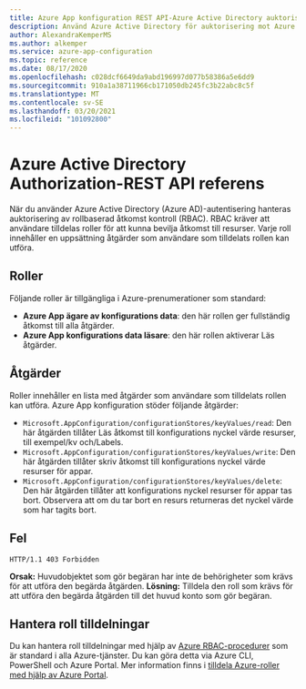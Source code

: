 ```yaml
---
title: Azure App konfiguration REST API-Azure Active Directory auktorisering
description: Använd Azure Active Directory för auktorisering mot Azure App-konfiguration med hjälp av REST API
author: AlexandraKemperMS
ms.author: alkemper
ms.service: azure-app-configuration
ms.topic: reference
ms.date: 08/17/2020
ms.openlocfilehash: c028dcf6649da9abd196997d077b58386a5e6dd9
ms.sourcegitcommit: 910a1a38711966cb171050db245fc3b22abc8c5f
ms.translationtype: MT
ms.contentlocale: sv-SE
ms.lasthandoff: 03/20/2021
ms.locfileid: "101092800"
---
```

# <a name="azure-active-directory-authorization---rest-api-reference"></a>Azure Active Directory Authorization-REST API referens

När du använder Azure Active Directory (Azure AD)-autentisering hanteras auktorisering av rollbaserad åtkomst kontroll (RBAC). RBAC kräver att användare tilldelas roller för att kunna bevilja åtkomst till resurser. Varje roll innehåller en uppsättning åtgärder som användare som tilldelats rollen kan utföra.

## <a name="roles"></a>Roller

Följande roller är tillgängliga i Azure-prenumerationer som standard:

- **Azure App ägare av konfigurations data**: den här rollen ger fullständig åtkomst till alla åtgärder.
- **Azure App konfigurations data läsare**: den här rollen aktiverar Läs åtgärder.

## <a name="actions"></a>Åtgärder

Roller innehåller en lista med åtgärder som användare som tilldelats rollen kan utföra. Azure App konfiguration stöder följande åtgärder:

- `Microsoft.AppConfiguration/configurationStores/keyValues/read`: Den här åtgärden tillåter Läs åtkomst till konfigurations nyckel värde resurser, till exempel/kv och/Labels.
- `Microsoft.AppConfiguration/configurationStores/keyValues/write`: Den här åtgärden tillåter skriv åtkomst till konfigurations nyckel värde resurser för appar.
- `Microsoft.AppConfiguration/configurationStores/keyValues/delete`: Den här åtgärden tillåter att konfigurations nyckel resurser för appar tas bort. Observera att om du tar bort en resurs returneras det nyckel värde som har tagits bort.

## <a name="error"></a>Fel

```http
HTTP/1.1 403 Forbidden
```

**Orsak:** Huvudobjektet som gör begäran har inte de behörigheter som krävs för att utföra den begärda åtgärden.
**Lösning:** Tilldela den roll som krävs för att utföra den begärda åtgärden till det huvud konto som gör begäran.

## <a name="managing-role-assignments"></a>Hantera roll tilldelningar

Du kan hantera roll tilldelningar med hjälp av [Azure RBAC-procedurer](../role-based-access-control/overview.md) som är standard i alla Azure-tjänster. Du kan göra detta via Azure CLI, PowerShell och Azure Portal. Mer information finns i [tilldela Azure-roller med hjälp av Azure Portal](../role-based-access-control/role-assignments-portal.md).